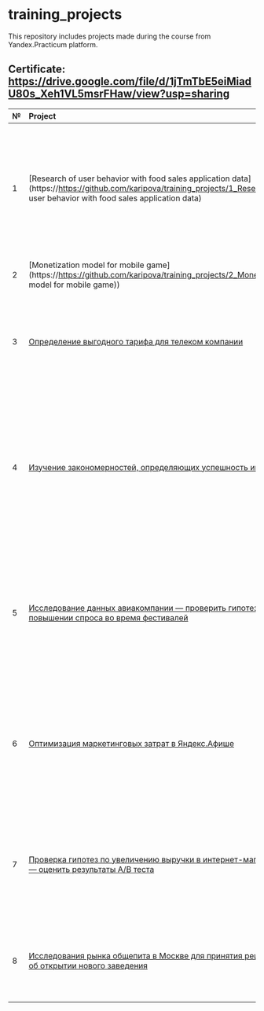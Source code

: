 # training_projects
This repository includes projects made during the course from Yandex.Practicum platform.
## Certificate: https://drive.google.com/file/d/1jTmTbE5eiMiadU80s_Xeh1VL5msrFHaw/view?usp=sharing

|№|Project	      |Description                                        |
|:----|:------------------------|:-----------------------------------------------------|
|1|[Research of user behavior with food sales application data](https://https://github.com/karipova/training_projects/1_Research of user behavior with food sales application data)|A startup company that sells food through a mobile application asks to research the user behaviour. It is necessary to study the sales funnel and the results of an A/A/B experiment related to changing fonts in the application.|
|2|[Monetization model for mobile game](https://https://github.com/karipova/training_projects/2_Monetization model for mobile game))|Introduce a monetization model for a gaming application.|
|3|[Определение выгодного тарифа для телеком компании](https://github.com/dzhohal/yandex-practicum-projects/blob/main/telecom/telecom.ipynb)|На основе данных клиентов оператора сотовой связи проанализировать поведение клиентов и поиск оптимального тарифа|
|4|[Изучение закономерностей, определяющих успешность игр](https://github.com/dzhohal/yandex-practicum-projects/blob/main/gamedev/gamedev.ipynb)|The customer is the credit department of the bank. It is necessary to understand whether the marital status and the number of children of the client affect the repayment of the loan on time. The statistics on the solvency of customers is used as an input data.|
|5|[Исследование данных авиакомпании — проверить гипотезу о повышении спроса во время фестивалей](https://github.com/dzhohal/yandex-practicum-projects/blob/main/avia/avia.ipynb)|Произвести выгрузки и подготовку данных авиакомпаний с помощью SQL, проверить гипотезу о различии среднего спроса на билеты во время различных событий|
|6|[Оптимизация маркетинговых затрат в Яндекс.Афише](https://github.com/dzhohal/yandex-practicum-projects/blob/main/afisha/afisha.ipynb)|На основе данных о посещениях сайта Яндекс.Афиши изучить, как люди пользуются продуктом, когда они начинают покупать, сколько денег приносит каждый клиент, когда он окупается|
|7|[Проверка гипотез по увеличению выручки в интернет-магазине — оценить результаты A/B теста](https://github.com/dzhohal/yandex-practicum-projects/blob/main/AB%20test/AB%20test.ipynb)|Используя данные интернет-магазина приоритезировать гипотезы, произвести оценку результатов A/B-тестирования различными методами|
|8|[Исследования рынка общепита в Москве для принятия решения об открытии нового заведения](https://github.com/dzhohal/yandex-practicum-projects/blob/main/public%20catering/public_catering.ipynb)|Исследование рынка общественного питания на основе открытых данных, подготовка презентации для инвесторов|
